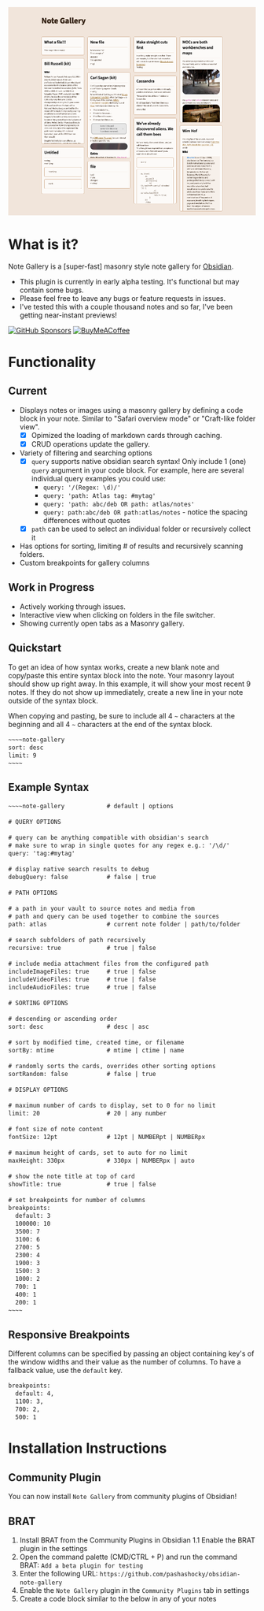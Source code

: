 ![Note Gallery Example](assets/github-header.png)

# What is it?
Note Gallery is a [super-fast] masonry style note gallery for [Obsidian](https://obsidian.md/).

- This plugin is currently in early alpha testing. It's functional but may contain some bugs.
- Please feel free to leave any bugs or feature requests in issues.
- I've tested this with a couple thousand notes and so far, I've been getting near-instant previews!

[![GitHub Sponsors](https://img.shields.io/github/sponsors/pashashocky?style=social)](https://github.com/sponsors/pashashocky)
[<img src="https://cdn.buymeacoffee.com/buttons/v2/default-yellow.png" alt="BuyMeACoffee" width="100">](https://www.buymeacoffee.com/pashashocky)

# Functionality
## Current
- Displays notes or images using a masonry gallery by defining a code block in your note. Similar to "Safari overview mode" or "Craft-like folder view".
  - [x] Opimized the loading of markdown cards through caching.
  - [x] CRUD operations update the gallery.
- Variety of filtering and searching options
  - [x] `query` supports native obsidian search syntax! Only include 1 (one) `query` argument in your code block. For example, here are several individual query examples you could use:
    - `query: '/(Regex: \d)/'`
    - `query: 'path: Atlas tag: #mytag'`
    - `query: 'path: abc/deb OR path: atlas/notes'`
    - `query: path:abc/deb OR path:atlas/notes` - notice the spacing differences without quotes
  - [x] `path` can be used to select an individual folder or recursively collect it
- Has options for sorting, limiting # of results and recursively scanning folders.
- Custom breakpoints for gallery columns

## Work in Progress
- Actively working through issues.
- Interactive view when clicking on folders in the file switcher.
- Showing currently open tabs as a Masonry gallery.

## Quickstart
To get an idea of how syntax works, create a new blank note and copy/paste this entire syntax block into the note. Your masonry layout should show up right away. In this example, it will show your most recent 9 notes. If they do not show up immediately, create a new line in your note outside of the syntax block.

When copying and pasting, be sure to include all 4 `~` characters at the beginning and all 4 `~` characters at the end of the syntax block.

```
~~~~note-gallery
sort: desc
limit: 9
~~~~
```

## Example Syntax
```
~~~~note-gallery            # default | options

# QUERY OPTIONS

# query can be anything compatible with obsidian's search
# make sure to wrap in single quotes for any regex e.g.: '/\d/'
query: 'tag:#mytag'      

# display native search results to debug
debugQuery: false           # false | true

# PATH OPTIONS

# a path in your vault to source notes and media from
# path and query can be used together to combine the sources
path: atlas                 # current note folder | path/to/folder

# search subfolders of path recursively
recursive: true             # true | false

# include media attachment files from the configured path
includeImageFiles: true     # true | false
includeVideoFiles: true     # true | false
includeAudioFiles: true     # true | false

# SORTING OPTIONS

# descending or ascending order
sort: desc                  # desc | asc

# sort by modified time, created time, or filename
sortBy: mtime               # mtime | ctime | name

# randomly sorts the cards, overrides other sorting options
sortRandom: false           # false | true

# DISPLAY OPTIONS

# maximum number of cards to display, set to 0 for no limit
limit: 20                   # 20 | any number

# font size of note content
fontSize: 12pt              # 12pt | NUMBERpt | NUMBERpx

# maximum height of cards, set to auto for no limit
maxHeight: 330px            # 330px | NUMBERpx | auto

# show the note title at top of card
showTitle: true             # true | false

# set breakpoints for number of columns
breakpoints:
  default: 3
  100000: 10
  3500: 7
  3100: 6
  2700: 5
  2300: 4
  1900: 3
  1500: 3
  1000: 2
  700: 1
  400: 1
  200: 1
~~~~
```

## Responsive Breakpoints

Different columns can be specified by passing an object containing key's of the window widths and their value as the number of columns. To have a fallback value, use the `default` key.

```
breakpoints:
  default: 4,
  1100: 3,
  700: 2,
  500: 1
```

# Installation Instructions
## Community Plugin
You can now install `Note Gallery` from community plugins of Obsidian!

## BRAT
1. Install BRAT from the Community Plugins in Obsidian
  1.1 Enable the BRAT plugin in the settings
2. Open the command palette (CMD/CTRL + P) and run the command BRAT: `Add a beta plugin for testing`
3. Enter the following URL: `https://github.com/pashashocky/obsidian-note-gallery`
4. Enable the `Note Gallery` plugin in the `Community Plugins` tab in settings
5. Create a code block similar to the below in any of your notes
